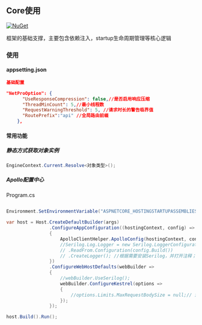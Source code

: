 
## Core使用
 [![NuGet](https://img.shields.io/nuget/v/NetPro.Core.svg)](https://nuget.org/packages/NetPro.Core)

框架的基础支撑，主要包含依赖注入，startup生命周期管理等核心逻辑

### 使用

#### appsetting.json 

```json
基础配置

"NetProOption": {     
      "UseResponseCompression": false,//是否启用响应压缩
      "ThreadMinCount": 5,//最小线程数
      "RequestWarningThreshold": 5, //请求时长的警告临界值
      "RoutePrefix":"api" //全局路由前缀
	},

```

#### 常用功能

##### 静态方式获取对象实例

``` csharp
EngineContext.Current.Resolve<对象类型>();
```

##### Apollo配置中心

Program.cs
```csharp

Environment.SetEnvironmentVariable("ASPNETCORE_HOSTINGSTARTUPASSEMBLIES", "NetPro.Startup");

var host = Host.CreateDefaultBuilder(args)
                .ConfigureAppConfiguration((hostingContext, config) =>
                {
                    ApolloClientHelper.ApolloConfig(hostingContext, config, args);
                    //Serilog.Log.Logger = new Serilog.LoggerConfiguration()
                    // .ReadFrom.Configuration(config.Build())
                    // .CreateLogger(); //根据需要安装Serilog，并打开注释；相关serilog nuget包已在程序入口所在cspro工程文件中
                })
                .ConfigureWebHostDefaults(webBuilder =>
                {
                    //webBuilder.UseSerilog();
                    webBuilder.ConfigureKestrel(options =>
                    {
                        //options.Limits.MaxRequestBodySize = null;// 消除异常 Unexpected end of request content.
                    });
                });

host.Build().Run();

```